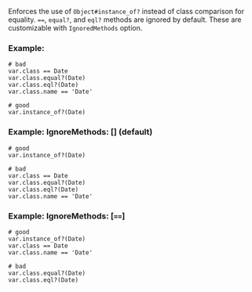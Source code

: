 Enforces the use of `Object#instance_of?` instead of class comparison
for equality.
`==`, `equal?`, and `eql?` methods are ignored by default.
These are customizable with `IgnoredMethods` option.

### Example:
    # bad
    var.class == Date
    var.class.equal?(Date)
    var.class.eql?(Date)
    var.class.name == 'Date'

    # good
    var.instance_of?(Date)

### Example: IgnoreMethods: [] (default)
    # good
    var.instance_of?(Date)

    # bad
    var.class == Date
    var.class.equal?(Date)
    var.class.eql?(Date)
    var.class.name == 'Date'

### Example: IgnoreMethods: [`==`]
    # good
    var.instance_of?(Date)
    var.class == Date
    var.class.name == 'Date'

    # bad
    var.class.equal?(Date)
    var.class.eql?(Date)
